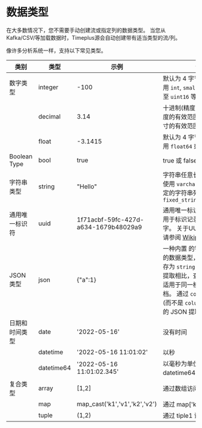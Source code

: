 # 数据类型

在大多数情况下，您不需要手动创建流或指定列的数据类型。 当您从 Kafka/CSV/等加载数据时，Timeplus源会自动创建带有适当类型的流/列。

像许多分析系统一样，支持以下常见类型。

| 类别           | 类型         | 示例                                   | 说明                                                                                                                            | 相关函数                                                                                 |
| ------------ | ---------- | ------------------------------------ | ----------------------------------------------------------------------------------------------------------------------------- | ------------------------------------------------------------------------------------ |
| 数字类型         | integer    | -100                                 | 默认为 4 字节。 您也可以使用 `int`, `smallint`, `big`, 或甚至 `uint16` 等。                                                                    | [to_int](functions_for_type#to_int)                                                  |
|              | decimal    | 3.14                                 | 十进制(精度，缩放)。 精确度的有效范围是[1：76]，尺寸的有效范围是[0：精度]                                                                                    | [to_decimal](functions_for_type#to_decimal)                                          |
|              | float      | -3.1415                              | 默认为 4 字节。 您也可以使用 `float64` 或 `双倍` 的 8 字节                                                                                      | [to_float](functions_for_type#to_float)                                              |
| Boolean Type | bool       | true                                 | true 或 false                                                                                                                  |                                                                                      |
| 字符串类型        | string     | "Hello"                              | 字符串任意长度。 您也可以使用 `varchar` 来创建大小固定的字符串列，请使用 `fixed_string(positiveInt)`                                                        | [to_string](functions_for_type#to_string), [etc.](functions_for_text)                |
| 通用唯一标识符      | uuid       | 1f71acbf-59fc-427d-a634-1679b48029a9 | 通用唯一标识符 (UUID) 是用于标识记录的 16 字节数字。 关于UUID的详细信息，请参阅 [Wikipedia](https://en.wikipedia.org/wiki/Universally_unique_identifier)     | [uuid](functions_for_text#uuid)                                                      |
| JSON 类型      | json       | {"a":1}                              | 一种内置 的针对JSON优化的数据类型，与将 JSON 另存为 `string` 并在查询时动态提取相比，查询性能更好。 适用于同一模式下的JSON文档。 通过 `column.a` 访问值(而不是 `column:a` 查询时间的 JSON 提取) |                                                                                      |
| 日期和时间类型      | date       | '2022-05-16'                         | 没有时间                                                                                                                          | [to_date](functions_for_type#to_date), [today](functions_for_datetime#today)         |
|              | datetime   | '2022-05-16 11:01:02'                | 以秒                                                                                                                            | [to_time](functions_for_type#to_time), [now](functions_for_datetime#now)             |
|              | datetime64 | '2022-05-16 11:01:02.345'            | 以毫秒为单位, 与 datetime64(3) 相同                                                                                                    | [to_time](functions_for_type#to_time), [now64](functions_for_datetime#now64)         |
| 复合类型         | array      | [1,2]                                | 通过数组访问第一个元素[1]                                                                                                                | [length](functions_for_comp#length), [array_concat](functions_for_comp#array_concat) |
|              | map        | map_cast('k1','v1','k2','v2')        | 通过 map['key1'] 访问密钥                                                                                                           | [map_cast](functions_for_comp#map_cast)                                              |
|              | tuple      | (1,2)                                | 通过 tiple1 访问第一个元素                                                                                                             | [tuple_cast](functions_for_comp#tuple_cast)                                          |

